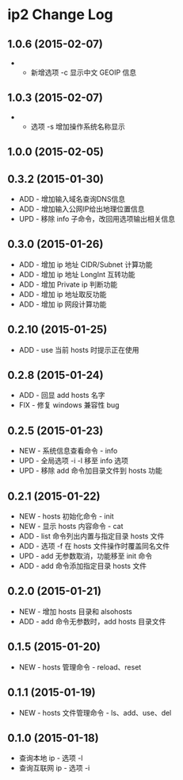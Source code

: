 # ip2 Change Log

## 1.0.6 (2015-02-07)
- + 新增选项 -c 显示中文 GEOIP 信息

## 1.0.3 (2015-02-07)
- * 选项 -s 增加操作系统名称显示

## 1.0.0 (2015-02-05)

## 0.3.2 (2015-01-30)
- ADD - 增加输入域名查询DNS信息
- ADD - 增加输入公网IP给出地理位置信息
- UPD - 移除 info 子命令，改回用选项输出相关信息

## 0.3.0 (2015-01-26)
- ADD - 增加 ip 地址 CIDR/Subnet 计算功能
- ADD - 增加 ip 地址 LongInt 互转功能
- ADD - 增加 Private ip 判断功能
- ADD - 增加 ip 地址取反功能
- ADD - 增加 ip 网段计算功能

## 0.2.10 (2015-01-25)
- ADD - use 当前 hosts 时提示正在使用

## 0.2.8 (2015-01-24)
- ADD - 回显 add hosts 名字
- FIX - 修复 windows 兼容性 bug

## 0.2.5 (2015-01-23)
- NEW - 系统信息查看命令 - info
- UPD - 全局选项 -i -l 移至 info 选项
- UPD - 移除 add 命令加目录文件到 hosts 功能

## 0.2.1 (2015-01-22)
- NEW - hosts 初始化命令 - init
- NEW - 显示 hosts 内容命令 - cat
- ADD - list 命令列出内置与指定目录 hosts 文件
- ADD - 选项 -f 在 hosts 文件操作时覆盖同名文件
- UPD - add 无参数取消，功能移至 init 命令
- ADD - add 命令添加指定目录 hosts 文件

## 0.2.0 (2015-01-21)
- NEW - 增加 hosts 目录和 alsohosts
- ADD - add 命令无参数时，add hosts 目录文件

## 0.1.5 (2015-01-20)
- NEW - hosts 管理命令 - reload、reset

## 0.1.1 (2015-01-19)
- NEW - hosts 文件管理命令 - ls、add、use、del

## 0.1.0 (2015-01-18)
- 查询本地 ip - 选项 -l
- 查询互联网 ip - 选项 -i
